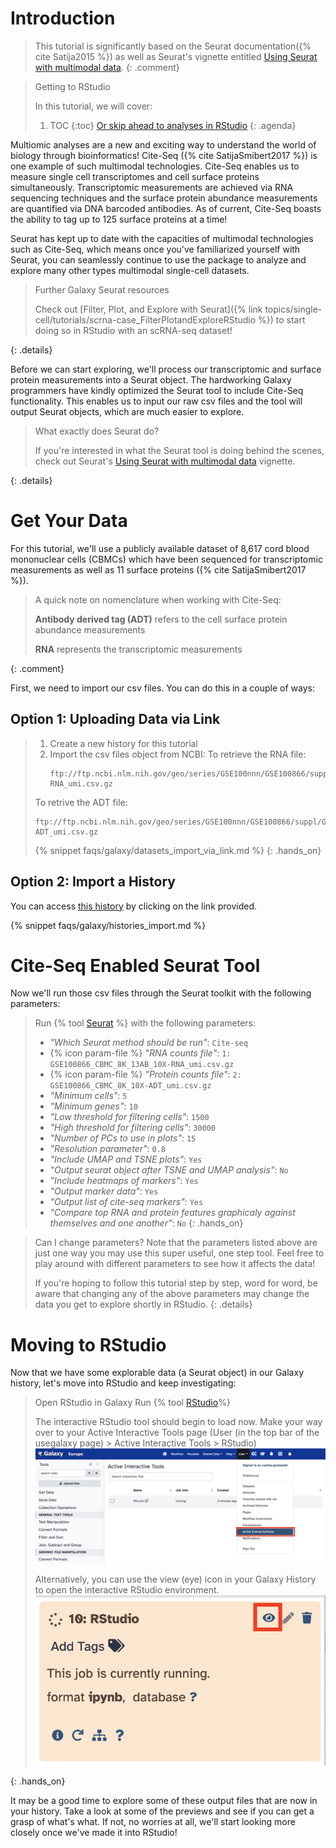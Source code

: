 # Introduction
> <comment-title></comment-title>
> This tutorial is significantly based on the Seurat documentation({% cite Satija2015 %}) as well as Seurat's vignette entitled [Using Seurat with multimodal data](https://satijalab.org/seurat/articles/multimodal_vignette).
{: .comment}

> <agenda-title> Getting to RStudio</agenda-title>
>
> In this tutorial, we will cover:
>
> 1. TOC
> {:toc}
> [Or skip ahead to analyses in RStudio](#skipahead)
{: .agenda}

Multiomic analyses are a new and exciting way to understand the world of biology through bioinformatics! Cite-Seq ({% cite SatijaSmibert2017 %}) is one example of such multimodal technologies. Cite-Seq enables us to measure single cell transcriptomes and cell surface proteins simultaneously. Transcriptomic measurements are achieved via RNA sequencing techniques and the surface protein abundance measurements are quantified via DNA barcoded antibodies. As of current, Cite-Seq boasts the ability to tag up to 125 surface proteins at a time!

Seurat has kept up to date with the capacities of multimodal technologies such as Cite-Seq, which means once you've familiarized yourself with Seurat, you can seamlessly continue to use the package to analyze and explore many other types multimodal single-cell datasets.

> <details-title>Further Galaxy Seurat resources</details-title>
>
> Check out [Filter, Plot, and Explore with Seurat]({% link topics/single-cell/tutorials/scrna-case_FilterPlotandExploreRStudio %}) to start doing so in RStudio with an scRNA-seq dataset!
>
{: .details}

Before we can start exploring, we'll process our transcriptomic and surface protein measurements into a Seurat object. The hardworking Galaxy programmers have kindly optimized the Seurat tool to include Cite-Seq functionality. This enables us to input our raw csv files and the tool will output Seurat objects, which are much easier to explore.

><details-title>What exactly does Seurat do?</details-title>
>
>If you're interested in what the Seurat tool is doing behind the scenes, check out Seurat's [Using Seurat with multimodal data](https://satijalab.org/seurat/articles/multimodal_vignette) vignette.
>
{: .details}


# Get Your Data
For this tutorial, we'll use a publicly available dataset of 8,617 cord blood mononuclear cells (CBMCs) which have been sequenced for transcriptomic measurements as well as 11 surface proteins ({% cite SatijaSmibert2017 %}).

><comment-title></comment-title>
>
>A quick note on nomenclature when working with Cite-Seq:
>
>**Antibody derived tag (ADT)** refers to the cell surface protein abundance measurements
>
> **RNA** represents the transcriptomic measurements
>
{: .comment}

First, we need to import our csv files. You can do this in a couple of ways:

## Option 1: Uploading Data via Link  

> <hands-on-title></hands-on-title>
>
> 1. Create a new history for this tutorial
> 2. Import the csv files object from NCBI:
>  To retrieve the RNA file:
>    ```
>    ftp://ftp.ncbi.nlm.nih.gov/geo/series/GSE100nnn/GSE100866/suppl/GSE100866_CBMC_8K_13AB_10X-RNA_umi.csv.gz
>    ```
>  To retrive the ADT file:
>    ```
>    ftp://ftp.ncbi.nlm.nih.gov/geo/series/GSE100nnn/GSE100866/suppl/GSE100866_CBMC_8K_13AB_10X-ADT_umi.csv.gz
>    ```
>    {% snippet faqs/galaxy/datasets_import_via_link.md %}
{: .hands_on}

## Option 2: Import a History

You can access [this history](https://usegalaxy.eu/u/camila-goclowski/h/citeseqseurattooltutorial) by clicking on the link provided.

{% snippet faqs/galaxy/histories_import.md %}

# Cite-Seq Enabled Seurat Tool

Now we'll run those csv files through the Seurat toolkit with the following parameters:
> <hands-on-title></hands-on-title>
> Run {% tool [Seurat](toolshed.g2.bx.psu.edu/repos/iuc/seurat/seurat/4.3.0.1+galaxy1) %} with the following parameters:
> - *"Which Seurat method should be run"*: `Cite-seq`
> - {% icon param-file %} *"RNA counts file"*: `1: GSE100866_CBMC_8K_13AB_10X-RNA_umi.csv.gz`
> - {% icon param-file %} *"Protein counts file"*: `2: GSE100866_CBMC_8K_10X-ADT_umi.csv.gz`
> - *"Minimum cells"*: `5`
> - *"Minimum genes"*: `10`
> - *"Low threshold for filtering cells"*: `1500`
> - *"High threshold for filtering cells"*: `30000`
>  - *"Number of PCs to use in plots"*: `15`
>  - *"Resolution parameter"*: `0.8`
>  - *"Include UMAP and TSNE plots"*: `Yes`
>  - *"Output seurat object after TSNE and UMAP analysis"*: `No`
>  - *"Include heatmaps of markers"*: `Yes`
>  - *"Output marker data"*: `Yes`
>  - *"Output list of cite-seq markers"*: `Yes`
>  - *"Compare top RNA and protein features graphicaly against themselves and one another"*: `No`
{: .hands_on}

><details-title>Can I change parameters?</details-title>
>Note that the parameters listed above are just one way you may use this super useful, one step tool. Feel free to play around with different parameters to see how it affects the data!
>
>If you're hoping to follow this tutorial step by step, word for word, be aware that changing any of the above parameters may change the data you get to explore shortly in RStudio.
{: .details}

# Moving to RStudio
Now that we have some explorable data (a Seurat object) in our Galaxy history, let's move into RStudio and keep investigating:

> <hands-on-title>Open RStudio in Galaxy</hands-on-title>
> Run {% tool [RStudio](interactive_tool_rstudio)%}
>
> The interactive RStudio tool should begin to load now. Make your way over to your Active Interactive Tools page (User (in the top bar of the usegalaxy page) > Active Interactive Tools > RStudio)
> ![Interactive Tools Button](../../images/scCiteSeq-RStudio/Plot12.png "Interactive Tools")
>
>Alternatively, you can use the view (eye) icon in your Galaxy History to open the interactive RStudio environment.
> ![Eye Button](../../images/scCiteSeq-RStudio/Plot13.png "Eye Button")
>
{: .hands_on}

It may be a good time to explore some of these output files that are now in your history. Take a look at some of the previews and see if you can get a grasp of what's what. If not, no worries at all, we'll start looking more closely once we've made it into RStudio!
